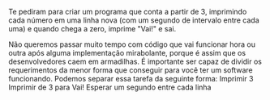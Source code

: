 Te pediram para criar um programa que conta a partir de 3, imprimindo cada número em uma linha nova (com um segundo de intervalo entre cada uma) e quando chega a zero, imprime "Vai!" e sai.

Não queremos passar muito tempo com código que vai funcionar hora ou outra após alguma implementação mirabolante, porque é assim que os desenvolvedores caem em armadilhas. É importante ser capaz de dividir os requerimentos da menor forma que conseguir para você ter um software funcionando.
Podemos separar essa tarefa da seguinte forma:
Imprimir 3
Imprimir de 3 para Vai!
Esperar um segundo entre cada linha